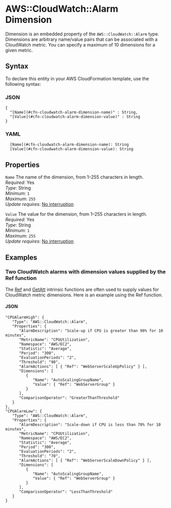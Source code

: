 # AWS::CloudWatch::Alarm Dimension<a name="aws-properties-cw-dimension"></a>

Dimension is an embedded property of the `AWS::CloudWatch::Alarm` type\. Dimensions are arbitrary name/value pairs that can be associated with a CloudWatch metric\. You can specify a maximum of 10 dimensions for a given metric\.

## Syntax<a name="aws-properties-cw-dimension-syntax"></a>

To declare this entity in your AWS CloudFormation template, use the following syntax:

### JSON<a name="aws-properties-cw-dimension-syntax.json"></a>

```
{
  "[Name](#cfn-cloudwatch-alarm-dimension-name)" : String,
  "[Value](#cfn-cloudwatch-alarm-dimension-value)" : String
}
```

### YAML<a name="aws-properties-cw-dimension-syntax.yaml"></a>

```
  [Name](#cfn-cloudwatch-alarm-dimension-name): String
  [Value](#cfn-cloudwatch-alarm-dimension-value): String
```

## Properties<a name="aws-properties-cw-dimension-properties"></a>

`Name`  <a name="cfn-cloudwatch-alarm-dimension-name"></a>
The name of the dimension, from 1–255 characters in length\.  
*Required*: Yes  
*Type*: String  
*Minimum*: `1`  
*Maximum*: `255`  
*Update requires*: [No interruption](https://docs.aws.amazon.com/AWSCloudFormation/latest/UserGuide/using-cfn-updating-stacks-update-behaviors.html#update-no-interrupt)

`Value`  <a name="cfn-cloudwatch-alarm-dimension-value"></a>
The value for the dimension, from 1–255 characters in length\.  
*Required*: Yes  
*Type*: String  
*Minimum*: `1`  
*Maximum*: `255`  
*Update requires*: [No interruption](https://docs.aws.amazon.com/AWSCloudFormation/latest/UserGuide/using-cfn-updating-stacks-update-behaviors.html#update-no-interrupt)

## Examples<a name="aws-properties-cw-dimension--examples"></a>

### Two CloudWatch alarms with dimension values supplied by the Ref function<a name="aws-properties-cw-dimension--examples--Two_CloudWatch_alarms_with_dimension_values_supplied_by_the_Ref_function"></a>

The [Ref](https://docs.aws.amazon.com/AWSCloudFormation/latest/UserGuide/intrinsic-function-reference-ref.html) and [GetAtt](https://docs.aws.amazon.com/AWSCloudFormation/latest/UserGuide/intrinsic-function-reference-getatt.html) intrinsic functions are often used to supply values for CloudWatch metric dimensions\. Here is an example using the Ref function\.

#### JSON<a name="aws-properties-cw-dimension--examples--Two_CloudWatch_alarms_with_dimension_values_supplied_by_the_Ref_function--json"></a>

```
"CPUAlarmHigh": {
   "Type": "AWS::CloudWatch::Alarm",
   "Properties": {
      "AlarmDescription": "Scale-up if CPU is greater than 90% for 10 minutes",
      "MetricName": "CPUUtilization",
      "Namespace": "AWS/EC2",
      "Statistic": "Average",
      "Period": "300",
      "EvaluationPeriods": "2",
      "Threshold": "90",
      "AlarmActions": [ { "Ref": "WebServerScaleUpPolicy" } ],
      "Dimensions": [
         {
            "Name": "AutoScalingGroupName",
            "Value": { "Ref": "WebServerGroup" }
         }
      ],
      "ComparisonOperator": "GreaterThanThreshold"
   }
},
"CPUAlarmLow": {
   "Type": "AWS::CloudWatch::Alarm",
   "Properties": {
      "AlarmDescription": "Scale-down if CPU is less than 70% for 10 minutes",
      "MetricName": "CPUUtilization",
      "Namespace": "AWS/EC2",
      "Statistic": "Average",
      "Period": "300",
      "EvaluationPeriods": "2",
      "Threshold": "70",
      "AlarmActions": [ { "Ref": "WebServerScaleDownPolicy" } ],
      "Dimensions": [
         {
            "Name": "AutoScalingGroupName",
            "Value": { "Ref": "WebServerGroup" }
         }
      ],
      "ComparisonOperator": "LessThanThreshold"
   }
}
```
